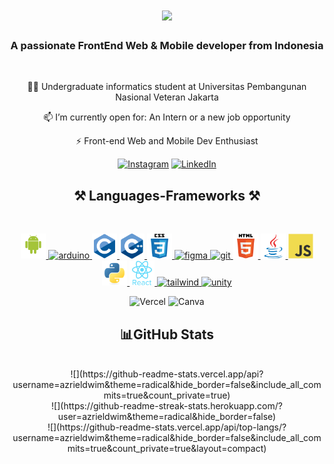 <h1 align="center">
    <img src="https://readme-typing-svg.herokuapp.com/?font=Righteous&size=35&center=true&vCenter=true&width=500&height=70&duration=4000&lines=Hi+There!+👋;+I'm+Azriel+Dwi+Mahendra!;" />
</h1>

<h3 align="center">A passionate FrontEnd Web & Mobile developer from Indonesia</h3>

<br/>

<div align="center">

👨‍💻 Undergraduate informatics student at Universitas Pembangunan Nasional Veteran Jakarta

📫 I’m currently open for: An Intern or a new job opportunity

⚡ Front-end Web and Mobile Dev Enthusiast

</div>

<div align="center">

[![Instagram](https://img.shields.io/badge/Instagram-%23E4405F.svg?logo=Instagram&logoColor=white)](https://instagram.com/azrieldwim) [![LinkedIn](https://img.shields.io/badge/LinkedIn-%230077B5.svg?logo=linkedin&logoColor=white)](https://linkedin.com/in/azrieldwim) 

<h2 align="center">⚒️ Languages-Frameworks ⚒️</h2>
<br/>
<p> <a href="https://developer.android.com" target="_blank" rel="noreferrer"> <img src="https://raw.githubusercontent.com/devicons/devicon/master/icons/android/android-original-wordmark.svg" alt="android" width="40" height="40"/> </a> <a href="https://www.arduino.cc/" target="_blank" rel="noreferrer"> <img src="https://cdn.worldvectorlogo.com/logos/arduino-1.svg" alt="arduino" width="40" height="40"/> </a> <a href="https://www.cprogramming.com/" target="_blank" rel="noreferrer"> <img src="https://raw.githubusercontent.com/devicons/devicon/master/icons/c/c-original.svg" alt="c" width="40" height="40"/> </a> <a href="https://www.w3schools.com/cpp/" target="_blank" rel="noreferrer"> <img src="https://raw.githubusercontent.com/devicons/devicon/master/icons/cplusplus/cplusplus-original.svg" alt="cplusplus" width="40" height="40"/> </a> <a href="https://www.w3schools.com/css/" target="_blank" rel="noreferrer"> <img src="https://raw.githubusercontent.com/devicons/devicon/master/icons/css3/css3-original-wordmark.svg" alt="css3" width="40" height="40"/> </a> <a href="https://www.figma.com/" target="_blank" rel="noreferrer"> <img src="https://www.vectorlogo.zone/logos/figma/figma-icon.svg" alt="figma" width="40" height="40"/> </a> <a href="https://git-scm.com/" target="_blank" rel="noreferrer"> <img src="https://www.vectorlogo.zone/logos/git-scm/git-scm-icon.svg" alt="git" width="40" height="40"/> </a> <a href="https://www.w3.org/html/" target="_blank" rel="noreferrer"> <img src="https://raw.githubusercontent.com/devicons/devicon/master/icons/html5/html5-original-wordmark.svg" alt="html5" width="40" height="40"/> </a> <a href="https://www.java.com" target="_blank" rel="noreferrer"> <img src="https://raw.githubusercontent.com/devicons/devicon/master/icons/java/java-original.svg" alt="java" width="40" height="40"/> </a> <a href="https://developer.mozilla.org/en-US/docs/Web/JavaScript" target="_blank" rel="noreferrer"> <img src="https://raw.githubusercontent.com/devicons/devicon/master/icons/javascript/javascript-original.svg" alt="javascript" width="40" height="40"/> </a> <a href="https://www.python.org" target="_blank" rel="noreferrer"> <img src="https://raw.githubusercontent.com/devicons/devicon/master/icons/python/python-original.svg" alt="python" width="40" height="40"/> </a> <a href="https://reactjs.org/" target="_blank" rel="noreferrer"> <img src="https://raw.githubusercontent.com/devicons/devicon/master/icons/react/react-original-wordmark.svg" alt="react" width="40" height="40"/> </a> <a href="https://tailwindcss.com/" target="_blank" rel="noreferrer"> <img src="https://www.vectorlogo.zone/logos/tailwindcss/tailwindcss-icon.svg" alt="tailwind" width="40" height="40"/> </a> <a href="https://unity.com/" target="_blank" rel="noreferrer"> <img src="https://www.vectorlogo.zone/logos/unity3d/unity3d-icon.svg" alt="unity" width="40" height="40"/> </a> </p>

![Vercel](https://img.shields.io/badge/vercel-%23000000.svg?style=flat&logo=vercel&logoColor=white) ![Canva](https://img.shields.io/badge/Canva-%2300C4CC.svg?style=flat&logo=Canva&logoColor=white)

<h2 align="center">📊GitHub Stats</h2>
<br>
![](https://github-readme-stats.vercel.app/api?username=azrieldwim&theme=radical&hide_border=false&include_all_commits=true&count_private=true)<br/>
![](https://github-readme-streak-stats.herokuapp.com/?user=azrieldwim&theme=radical&hide_border=false)<br/>
![](https://github-readme-stats.vercel.app/api/top-langs/?username=azrieldwim&theme=radical&hide_border=false&include_all_commits=true&count_private=true&layout=compact)

</div>

